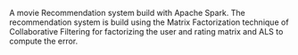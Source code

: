 A movie Recommendation system build with Apache Spark. The recommendation system is build using the Matrix Factorization technique of Collaborative Filtering for factorizing the user and rating matrix and ALS to compute the error.

